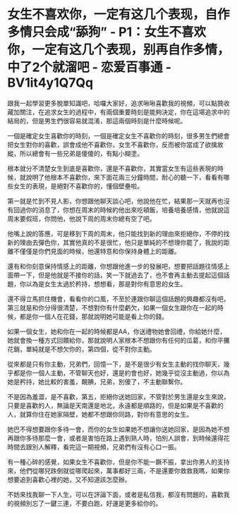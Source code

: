 # 女生不喜欢你，一定有这几个表现，自作多情只会成“舔狗” - P1：女生不喜欢你，一定有这几个表现，别再自作多情，中了2个就溜吧 - 恋爱百事通 - BV1it4y1Q7Qq

跟我一起學習更多脫單知識吧，哈囉大家好，追求啾啾喜歡我的視頻，可以點贊收藏加關注，在追求女生的過程中，有兩個重要時刻是能夠決定，你在這場追求中的結局的，但是男生們很容易就混淆，那這兩個時刻是什麼時候呢。

一個是確定女生喜歡你的時刻，一個是確定女生不喜歡你的時刻，很多男生們總會把女生對你的喜歡，誤會成他不喜歡你，女生不喜歡你，反而被你當成了欲擒故縱，所以總會有一些兄弟是傻傻的，有點小糊塗。

根本就分不清楚女生到底是喜歡你，還是不喜歡你，其實當女生有這些表現的時候，就說明了他根本不喜歡你，來下面花兩三分鐘時間，耐心的聽一下，看看有哪些女生的表現，是絕對不喜歡你的，懂個壁壘啦。

第一就是忙到不見人影，你想跟他聊天談心吧，他說他在忙，結果那一天就再也沒有回過你的消息了，你想在周末的時候約他出來吃頓飯，培養培養感情，他就說這周末要假班，你問他，他說下周的周末你總有空了吧。

他嘴上說的答應，可是移到下周的周末，他只能找到新的理由來拒絕你，不停的找新的理由去彈色你，其實他真的不是很忙，他只是單純的不想理你罷了，我說的距離不僅僅是你們見面的時候，他還特意和你保持身體上的距離。

還有和你刻意保持情感上的距離，你想跟他進一步的發展吧，想要把話題往情感上面帶一下，但是他就是不接你的話，笑一下就過去了，也不會再主動去提起這個話題，你以為是女生太過於矜持，想想看，那是對你有意思的女生。

還不得立馬抓住機會，看看你的口風，不至於連跟你聊這個話題的興趣都沒有吧，第三就是和你分得很清楚，不想對你有什麼虧欠，如果一個女生跟你在一起的時候，都是你一個人在花錢，那就說明她可能是看上你的錢。

如果一個女生，她和你在一起的時候都是AA，你送禮物她會回禮，你給她什麼，她就會換一種方式回饋給你，那就說明人家根本不想跟你有任何的瓜葛，和你平攤花銷，單純就是不想欠你的，第四個，從不對你主動。

從來都是只有你主動，兄弟們，回憶一下，是不是很少有女生主動的找你聊天，幾乎都是你一個人主動，不管聊天也好，還是約會也好，她幾乎從沒主動過，你以為她是矜持，她比較的害羞，靦腆，兄弟，別傻了，不主動聯繫你。

不是因為羞澀，是不喜歡，第五，拒絕你送她回家，不管對於男生還是女生來說，只要是喜歡的人，無論是天南還是地北，永遠都是順路的，但是如果是不喜歡的人，就算你住在她家隔壁，她都不想跟你同路，對你有意思的女生。

她巴不得想要跟你多待一會，而你的女生如果她不想讓你送她回家，是因為她不想再跟你多待那麼一會，或者是害怕在路上遇到熟人時，怕別人誤會，到時候還得花時間去跟別人解釋，看完這一期視頻，兄弟們有沒有心口一振。

有一種心碎的感覺，如果女生不喜歡你，但是你不能一蹶不振，拿出你男人的支持來，他們從哪兒跌倒就從哪爬起來，萬事都好三兩，不是還要你救救我嗎，如果你想要追到喜歡心裡的她，又不知道該怎麼辦。

不妨來找我聊一下人生，可以在評論下面，或者是私信我，都沒有問題的，喜歡我的視頻別忘了一鍵三連，不要白跑，好運是更多給你的。

